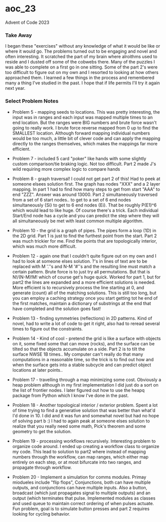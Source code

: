 # aoc_23

Advent of Code 2023

### Take Away

I began these "exercises" without any knowledge of what it would be like or where it would go.  The problems turned out to be engaging and novel and often interesting.  It scratched the part of my brain where alroithms used to reside and I dusted off some of the cobwebs there.  Many of the puzzles I was able to complete on a first go in one sitting.  Some of the part 2's were too difficult to figure out on my own and I resorted to looking at how others approached them.  I learned a few things in the process and remembered many a thing I've studied in the past.  I hope that if life permits I'll try it again next year.

### Select Problem Notes

- Problem 5 - mapping seeds to locations.  This was pretty interesting, the input was in ranges and each input was mapped multiple times to an end location.  But the ranges were BIG numbers and brute force wasn't going to really work.  I brute force reverse mapped from 0 up to find the SMALLEST location.  Although forward mapping individual numbers would be too much, a little bit of clever code and can apply the mapping directly to the ranges themselves, which makes the mappings far more efficient.

- Problem 7 - included 5 card "poker" like hands with some slightly custom comparison/tie braking logic.  Not too difficult.  Part 2 made J's wild requiring more complex logic to compare hands

- Problem 8 - graph traversal!  I could not get part 2 of this!  Had to peek at someone elsees solution first.  The graph has nodes "XXX" and a 2 layer mapping.  In part 1 had to find how many steps to get from start "AAA" to end "ZZZ".  Answer was around 13000.  Part 2 simultaneously traversed from a set of 6 start nodes..  to get to a set of 6 end nodes simultaneously {Si} to get to 6 end nodes {Ei}.  That be roughly P(E1)^6 which would lead to like huge.  Of course there's a trick.  Each individual Start/End node has a cycle and you can predict the step where they will all simultaneously be met with least common multiple algorithm. 
- Problem 10 - the grid is a graph of pipes.  The pipes form a loop (1D) in the 2D grid.  Part 1 is just to find the furthest point from the start.  Part 2 was much trickier for me. Find the points that are topologically interior, which was much more difficult.

- Problem 12 - again one that I couldn't quite figure out on my own and I had to look at someone elses solution.  ?'s in lines of text are to be replaced with M '.''s and N-M '#''s and the resulting line must match a certain pattern.  Brute force is to just try all permutations.  But that is N!/(N-M)!M! which of course get's huge quick.  Worked for part 1, but for part2 the lines are expanded and a more efficient solutions is needed.  More efficient is to recursively process the line starting at 0, and generate (count) all of the matching solutions.  This is still too long, but you can employ a caching strategy once you start getting tot he end of the first matches, maintain a dictionary of substrings at the end that have completed and the solution goes fast!

- Problem 13 - finding symmetries (reflections) in 2D patterns.  Kind of novel, had to write a lot of code to get it right, also had to reread several times to figure out the constraints.

- Problem 14 - Kind of cool - pretend the grid is like a surface with objects on it, some fixed some that can move (rocks), and the surface can be tilted so that the objects accumulate on a side.  Part 2 is to tilt the surface NWSE 1B times..  My computer can't really do that many computations in a reasonable time, so the trick is to find out how and when the surface gets into a stable subcycle and can predict object locations at later points..

- Problem 17 - travelling through a map minimizing some cost.  Obviously a heap problem although in my first implementation I did just do a sort on the list of frontier nodes.  I later figured out how to use the heapq package from Python which I know I've done in the past.

- Problem 18 - Another topological interior / exterior problem.  Spent a lot of time trying to find a generative solution that was better than what'd I'd done in 10.  I did and it was fun and somewhat novel but had no hope of solving part b :)  I had to again peak at someone elses solution to realize that you really need some math, Pick's theorem and some geometry to get the solution.


- Problem 19 - processing workflows recursively.  Interesting problem to organize code around.  I ended up creating a workflow class to organize my code.  This lead to solution to part2 where instead of mapping numbers through the workflow, can map ranges, which either map entirely on each step, or at most bifurcate into two ranges, and propagate through workflow.

- Problem 20 - Implement a simulation for comms modules.  Primay miodueles include "flip flops", Conjunctions, both can have multiple outputs, and conjunctions can have multiple inputs.  Also a button, broadcast (which just propagates signal to multiple outputs) and an output (which terminates that pulse.  Implemented modules as classes and used queue to maintain correct ordering of when pulses actuate.  Fun problem, goal is to simulate button presses and part 2 requires looking for cycling behavior.




